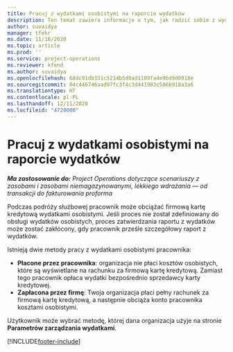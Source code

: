 ```yaml
---
title: Pracuj z wydatkami osobistymi na raporcie wydatków
description: Ten temat zawiera informacje o tym, jak radzić sobie z wydatkami osobistymi poniesionymi przez pracowników podczas podróży służbowych.
author: suvaidya
manager: tfehr
ms.date: 11/18/2020
ms.topic: article
ms.prod: ''
ms.service: project-operations
ms.reviewer: kfend
ms.author: suvaidya
ms.openlocfilehash: 68dc91db331c5214b5d0ad1109fa4e9bd9d0918e
ms.sourcegitcommit: 04c446746aad97fc3f4c3d441983c586b918a3a6
ms.translationtype: HT
ms.contentlocale: pl-PL
ms.lasthandoff: 12/11/2020
ms.locfileid: "4728000"
---
```

# <a name="work-with-personal-expenses-on-an-expense-report"></a>Pracuj z wydatkami osobistymi na raporcie wydatków

_**Ma zastosowanie do:** Project Operations dotyczące scenariuszy z zasobami i zasobami niemagazynowanymi, lekkiego wdrażania — od transakcji do fakturowania proforma_

Podczas podróży służbowej pracownik może obciążać firmową kartę kredytową wydatkami osobistymi. Jeśli proces nie został zdefiniowany do obsługi wydatków osobistych, proces zatwierdzania raportu z wydatków może zostać zakłócony, gdy pracownik prześle szczegółowy raport z wydatków.

Istnieją dwie metody pracy z wydatkami osobistymi pracownika:

  - **Płacone przez pracownika**: organizacja nie płaci kosztów osobistych, które są wyświetlane na rachunku za firmową kartę kredytową. Zamiast tego pracownik opłaca wydatki bezpośrednio sprzedawcy karty kredytowej. 
  - **Zapłacona przez firmę**: Twoja organizacja płaci pełny rachunek za firmową kartę kredytową, a następnie obciąża konto pracownika kosztami osobistymi.

Użytkownik może wybrać metodę, której dana organizacja użyje na stronie **Parametrów zarządzania wydatkami**.


[!INCLUDE[footer-include](../includes/footer-banner.md)]